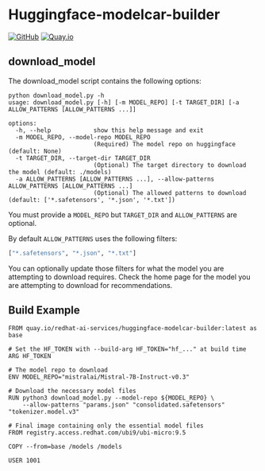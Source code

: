 # Huggingface-modelcar-builder

[![GitHub](https://img.shields.io/badge/GitHub-repo-blue.svg)](https://github.com/redhat-ai-services/modelcar-catalog/tree/main/huggingface-modelcar-builder) [![Quay.io](https://img.shields.io/badge/Quay.io-image-blue.svg)](https://quay.io/repository/redhat-ai-services/huggingface-modelcar-builder)

## download_model

The download_model script contains the following options:

```
python download_model.py -h
usage: download_model.py [-h] [-m MODEL_REPO] [-t TARGET_DIR] [-a ALLOW_PATTERNS [ALLOW_PATTERNS ...]]

options:
  -h, --help            show this help message and exit
  -m MODEL_REPO, --model-repo MODEL_REPO
                        (Required) The model repo on huggingface (default: None)
  -t TARGET_DIR, --target-dir TARGET_DIR
                        (Optional) The target directory to download the model (default: ./models)
  -a ALLOW_PATTERNS [ALLOW_PATTERNS ...], --allow-patterns ALLOW_PATTERNS [ALLOW_PATTERNS ...]
                        (Optional) The allowed patterns to download (default: ['*.safetensors', '*.json', '*.txt'])
```

You must provide a `MODEL_REPO` but `TARGET_DIR` and `ALLOW_PATTERNS` are optional.

By default `ALLOW_PATTERNS` uses the following filters:

```python
["*.safetensors", "*.json", "*.txt"]
```

You can optionally update those filters for what the model you are attempting to download requires.  Check the home page for the model you are attempting to download for recommendations.

## Build Example

```
FROM quay.io/redhat-ai-services/huggingface-modelcar-builder:latest as base

# Set the HF_TOKEN with --build-arg HF_TOKEN="hf_..." at build time
ARG HF_TOKEN

# The model repo to download
ENV MODEL_REPO="mistralai/Mistral-7B-Instruct-v0.3"

# Download the necessary model files
RUN python3 download_model.py --model-repo ${MODEL_REPO} \
    --allow-patterns "params.json" "consolidated.safetensors" "tokenizer.model.v3"

# Final image containing only the essential model files
FROM registry.access.redhat.com/ubi9/ubi-micro:9.5

COPY --from=base /models /models

USER 1001
```
